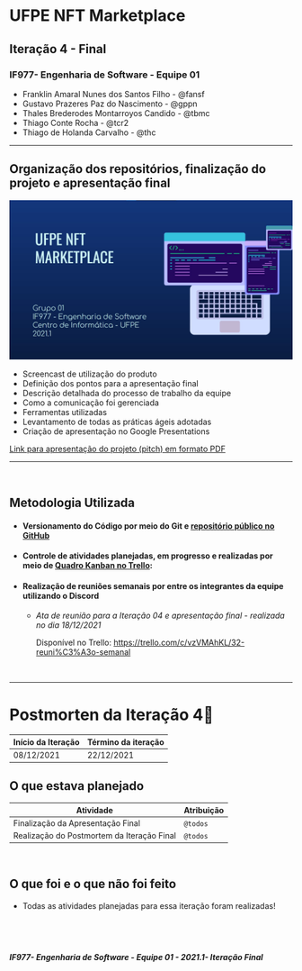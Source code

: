 # UFPE NFT Marketplace

## Iteração 4 - Final

### IF977- Engenharia de Software - Equipe 01

- Franklin Amaral Nunes dos Santos Filho - @fansf
- Gustavo Prazeres Paz do Nascimento - @gppn
- Thales Brederodes Montarroyos Candido - @tbmc
- Thiago Conte Rocha - @tcr2
- Thiago de Holanda Carvalho - @thc

---

## Organização dos repositórios, finalização do projeto e apresentação final

![](slide.jpg)

- Screencast de utilização do produto
- Definição dos pontos para a apresentação final
- Descrição detalhada do processo de trabalho da equipe
- Como a comunicação foi gerenciada
- Ferramentas utilizadas
- Levantamento de todas as práticas ágeis adotadas
- Criação de apresentação no Google Presentations

[Link para apresentação do projeto (pitch) em formato PDF](https://github.com/ThalesBMC/Engenharia-de-Software/blob/main/deliverables/Itera%C3%A7%C3%A3o%2004/UFPE%20NFT%20Marketplace%20-%20Apresenta%C3%A7%C3%A3o%20Final.pptx.pdf)

---

&nbsp;
## Metodologia Utilizada

- #### Versionamento do Código por meio do Git e [repositório público no GitHub](https://github.com/ThalesBMC/NFTMarketplace)
- #### Controle de atividades planejadas, em progresso e realizadas por meio de [Quadro Kanban no Trello](https://trello.com/b/JU5srUvv/quadro-kanban-projeto-es):

- #### Realização de reuniões semanais por entre os integrantes da equipe utilizando o Discord

  - _Ata de reunião para a Iteração 04 e apresentação final - realizada no dia 18/12/2021_

    Disponível no Trello: https://trello.com/c/vzVMAhKL/32-reuni%C3%A3o-semanal

  &nbsp;
---

# Postmorten da Iteração 4📜

| Início da Iteração | Término da iteração |
| ------------------ | ------------------- |
| 08/12/2021         | 22/12/2021          |

## O que estava planejado

| Atividade                                         | Atribuição |
| ------------------------------------------------- | ---------- |
| Finalização da Apresentação Final            | `@todos`   |
| Realização do Postmortem da Iteração Final            | `@todos`    |

&nbsp;

## O que foi e o que não foi feito

- Todas as atividades planejadas para essa iteração foram realizadas!

&nbsp;
---

##### _IF977- Engenharia de Software - Equipe 01 - 2021.1- Iteração Final_
